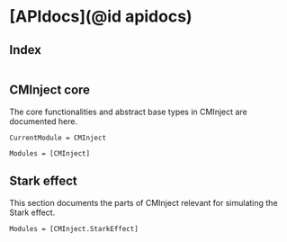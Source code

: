 # [APIdocs](@id apidocs)

## Index

```@index
```

## CMInject core

The core functionalities and abstract base types in CMInject are documented here.

```@meta
CurrentModule = CMInject
```

```@autodocs
Modules = [CMInject]
```

## Stark effect

This section documents the parts of CMInject relevant for simulating the Stark effect.

```@autodocs
Modules = [CMInject.StarkEffect]
```